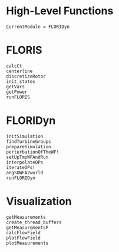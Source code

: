 # High-Level Functions

```@meta
CurrentModule = FLORIDyn
```

# FLORIS
```@docs
calcCt
centerline
discretizeRotor
init_states
getVars
getPower
runFLORIS
```

# FLORIDyn
```@docs
initSimulation
findTurbineGroups
prepareSimulation
perturbationOfTheWF!
setUpTmpWFAndRun
interpolateOPs
iterateOPs!
angSOWFA2world
runFLORIDyn
```

# Visualization
```@docs
getMeasurements
create_thread_buffers
getMeasurementsP
calcFlowField
plotFlowField
plotMeasurements
```

